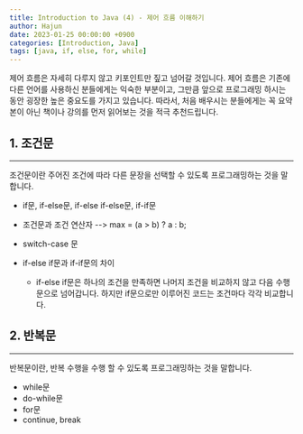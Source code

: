 ```yaml
---
title: Introduction to Java (4) - 제어 흐름 이해하기
author: Hajun
date: 2023-01-25 00:00:00 +0900
categories: [Introduction, Java]
tags: [java, if, else, for, while]
---
```


제어 흐름은 자세히 다루지 않고 키포인트만 짚고 넘어갈 것입니다. 제어 흐름은 기존에 다른 언어를 사용하신 분들에게는 익숙한 부분이고, 그만큼 앞으로 프로그래밍 하시는 동안 굉장한 높은 중요도를 가지고 있습니다. 따라서, 처음 배우시는 분들에게는 꼭 요약본이 아닌 책이나 강의를 먼저 읽어보는 것을 적극 추천드립니다. 

## 1. 조건문
- - - 
조건문이란 주어진 조건에 따라 다른 문장을 선택할 수 있도록 프로그래밍하는 것을 말합니다.
  * if문, if-else문, if-else if-else문, if-if문
  * 조건문과 조건 연산자 --> max = (a > b) ? a : b;
  * switch-case 문

* if-else if문과 if-if문의 차이
  + if-else if문은 하나의 조건을 만족하면 나머지 조건을 비교하지 않고 다음 수행문으로 넘어갑니다. 하지만 if문으로만 이루어진 코드는 조건마다 각각 비교합니다.


## 2. 반복문
- - - 
반복문이란, 반복 수행을 수행 할 수 있도록 프로그래밍하는 것을 말합니다.
  * while문
  * do-while문
  * for문
  * continue, break
